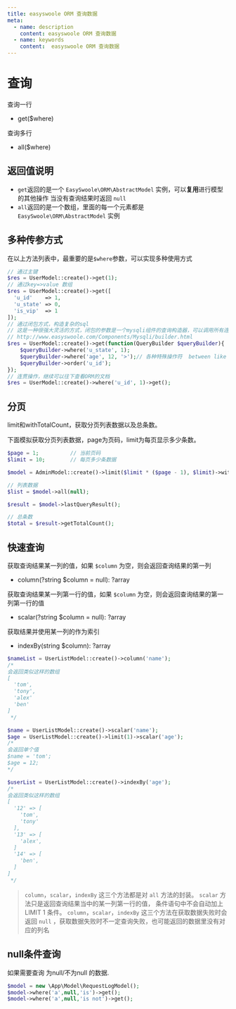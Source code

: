 ```yaml
---
title: easyswoole ORM 查询数据
meta:
  - name: description
    content: easyswoole ORM 查询数据
  - name: keywords
    content:  easyswoole ORM 查询数据
---
```


# 查询

查询一行
- get($where)

查询多行
- all($where)

## 返回值说明

- `get`返回的是一个 `EasySwoole\ORM\AbstractModel` 实例，可以**复用**进行模型的其他操作 当没有查询结果时返回 `null` 
- `all`返回的是一个数组，里面的每一个元素都是  `EasySwoole\ORM\AbstractModel` 实例


## 多种传参方式

在以上方法列表中，最重要的是`$where`参数，可以实现多种使用方式

```php
// 通过主键
$res = UserModel::create()->get(1);
// 通过key=>value 数组
$res = UserModel::create()->get([
  'u_id'    => 1,
  'u_state' => 0,
  'is_vip'  => 1
]);
// 通过闭包方式，构造复杂的sql
// 这是一种很强大灵活的方式，闭包的参数是一个mysqli组件的查询构造器，可以调用所有连贯操作
// http://www.easyswoole.com/Components/Mysqli/builder.html
$res = UserModel::create()->get(function(QueryBuilder $queryBuilder){
    $queryBuilder->where('u_state', 1);
    $queryBuilder->where('age', 12, '>');// 各种特殊操作符  between like != 等等都可以完成
    $queryBuilder->order('u_id');
});
// 连贯操作，继续可以往下查看ORM的文档
$res = UserModel::create()->where('u_id', 1)->get();
```

## 分页

limit和withTotalCount，获取分页列表数据以及总条数。

下面模拟获取分页列表数据，page为页码，limit为每页显示多少条数。

```php
$page = 1;          // 当前页码
$limit = 10;        // 每页多少条数据

$model = AdminModel::create()->limit($limit * ($page - 1), $limit)->withTotalCount();

// 列表数据
$list = $model->all(null);

$result = $model->lastQueryResult();

// 总条数
$total = $result->getTotalCount();
```

## 快速查询

获取查询结果某一列的值，如果 `$column` 为空，则会返回查询结果的第一列
- column(?string $column = null): ?array

获取查询结果某一列第一行的值，如果 `$column` 为空，则会返回查询结果的第一列第一行的值
- scalar(?string $column = null): ?array

获取结果并使用某一列的作为索引
- indexBy(string $column): ?array

```php
$nameList = UserListModel::create()->column('name');
/*
会返回类似这样的数组
[
  'tom',
  'tony',
  'alex'
  'ben'
]
 */

$name = UserListModel::create()->scalar('name');
$age = UserListModel::create()->limit(1)->scalar('age');
/*
会返回单个值
$name = 'tom';
$age = 12;
*/

$userList = UserListModel::create()->indexBy('age');
/*
会返回类似这样的数组
[
  '12' => [
    'tom',
    'tony'
  ],
  '13' => [
    'alex',
  ]
  '14' => [
    'ben',
  ]
]
 */
```

> `column`，`scalar`，`indexBy` 这三个方法都是对 `all` 方法的封装。
`scalar` 方法只是返回查询结果当中的某一列第一行的值， 条件语句中不会自动加上 LIMIT 1 条件。
`column`，`scalar`，`indexBy` 这三个方法在获取数据失败时会返回 `null` ，获取数据失败时不一定查询失败，也可能返回的数据里没有对应的列名

## null条件查询
如果需要查询 为null/不为null 的数据.

```php
$model = new \App\Model\RequestLogModel();
$model->where('a',null,'is')->get();
$model->where('a',null,'is not')->get();
```

